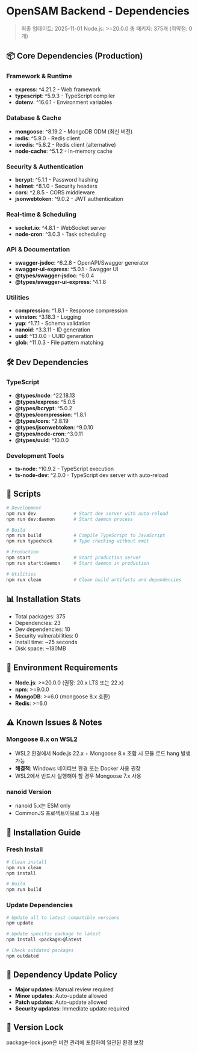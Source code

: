 # OpenSAM Backend - Dependencies

> 최종 업데이트: 2025-11-01
> Node.js: >=20.0.0
> 총 패키지: 375개 (취약점: 0개)

## 📦 Core Dependencies (Production)

### Framework & Runtime
- **express**: ^4.21.2 - Web framework
- **typescript**: ^5.9.3 - TypeScript compiler
- **dotenv**: ^16.6.1 - Environment variables

### Database & Cache
- **mongoose**: ^8.19.2 - MongoDB ODM (최신 버전)
- **redis**: ^5.9.0 - Redis client
- **ioredis**: ^5.8.2 - Redis client (alternative)
- **node-cache**: ^5.1.2 - In-memory cache

### Security & Authentication
- **bcrypt**: ^5.1.1 - Password hashing
- **helmet**: ^8.1.0 - Security headers
- **cors**: ^2.8.5 - CORS middleware
- **jsonwebtoken**: ^9.0.2 - JWT authentication

### Real-time & Scheduling
- **socket.io**: ^4.8.1 - WebSocket server
- **node-cron**: ^3.0.3 - Task scheduling

### API & Documentation
- **swagger-jsdoc**: ^6.2.8 - OpenAPI/Swagger generator
- **swagger-ui-express**: ^5.0.1 - Swagger UI
- **@types/swagger-jsdoc**: ^6.0.4
- **@types/swagger-ui-express**: ^4.1.8

### Utilities
- **compression**: ^1.8.1 - Response compression
- **winston**: ^3.18.3 - Logging
- **yup**: ^1.7.1 - Schema validation
- **nanoid**: ^3.3.11 - ID generation
- **uuid**: ^13.0.0 - UUID generation
- **glob**: ^11.0.3 - File pattern matching

## 🛠️ Dev Dependencies

### TypeScript
- **@types/node**: ^22.18.13
- **@types/express**: ^5.0.5
- **@types/bcrypt**: ^5.0.2
- **@types/compression**: ^1.8.1
- **@types/cors**: ^2.8.19
- **@types/jsonwebtoken**: ^9.0.10
- **@types/node-cron**: ^3.0.11
- **@types/uuid**: ^10.0.0

### Development Tools
- **ts-node**: ^10.9.2 - TypeScript execution
- **ts-node-dev**: ^2.0.0 - TypeScript dev server with auto-reload

## 🚀 Scripts

```bash
# Development
npm run dev              # Start dev server with auto-reload
npm run dev:daemon       # Start daemon process

# Build
npm run build            # Compile TypeScript to JavaScript
npm run typecheck        # Type checking without emit

# Production
npm start                # Start production server
npm run start:daemon     # Start daemon in production

# Utilities
npm run clean            # Clean build artifacts and dependencies
```

## 📊 Installation Stats

- Total packages: 375
- Dependencies: 23
- Dev dependencies: 10
- Security vulnerabilities: 0
- Install time: ~25 seconds
- Disk space: ~180MB

## 🔧 Environment Requirements

- **Node.js**: >=20.0.0 (권장: 20.x LTS 또는 22.x)
- **npm**: >=9.0.0
- **MongoDB**: >=6.0 (mongoose 8.x 호환)
- **Redis**: >=6.0

## ⚠️ Known Issues & Notes

### Mongoose 8.x on WSL2
- WSL2 환경에서 Node.js 22.x + Mongoose 8.x 조합 시 모듈 로드 hang 발생 가능
- **해결책**: Windows 네이티브 환경 또는 Docker 사용 권장
- WSL2에서 반드시 실행해야 할 경우 Mongoose 7.x 사용

### nanoid Version
- nanoid 5.x는 ESM only
- CommonJS 프로젝트이므로 3.x 사용

## 📝 Installation Guide

### Fresh Install
```bash
# Clean install
npm run clean
npm install

# Build
npm run build
```

### Update Dependencies
```bash
# Update all to latest compatible versions
npm update

# Update specific package to latest
npm install <package>@latest

# Check outdated packages
npm outdated
```

## 🔄 Dependency Update Policy

- **Major updates**: Manual review required
- **Minor updates**: Auto-update allowed
- **Patch updates**: Auto-update allowed
- **Security updates**: Immediate update required

## 📌 Version Lock

package-lock.json은 버전 관리에 포함하여 일관된 환경 보장
